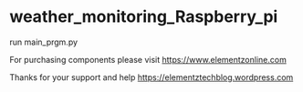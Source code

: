 # weather_monitoring_Raspberry_pi
run main_prgm.py

For purchasing components please visit https://www.elementzonline.com

Thanks for your support and help https://elementztechblog.wordpress.com
